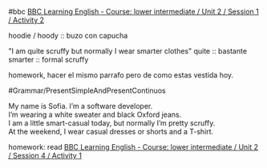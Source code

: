 
#bbc
[BBC Learning English - Course: lower intermediate / Unit 2 / Session 1 / Activity 2](https://www.bbc.co.uk/learningenglish/english/course/lower-intermediate/unit-2/session-1/activity-2)

hoodie / hoody :: buzo con capucha 

"I am quite scruffy but normally I wear smarter clothes"
 quite :: bastante
smarter :: formal
scruffy

homework, hacer el mismo parrafo pero de como estas vestida hoy. 

#Grammar/PresentSimpleAndPresentContinuos

My name is Sofia. I’m a software developer.  
I’m wearing a white sweater and black Oxford jeans.  
I am a little smart-casual today, but normally I’m pretty scruffy.  
At the weekend, I wear casual dresses or shorts and a T-shirt.


homework: read
[BBC Learning English - Course: lower intermediate / Unit 2 / Session 4 / Activity 1](https://www.bbc.co.uk/learningenglish/english/course/lower-intermediate/unit-2/session-4)

